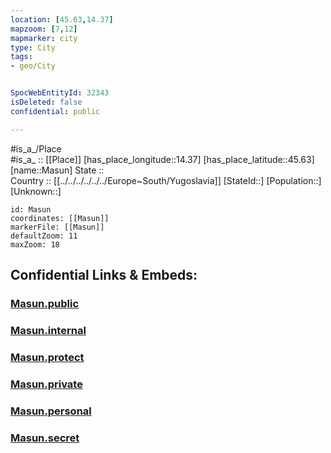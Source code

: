 ```yaml
---
location: [45.63,14.37] 
mapzoom: [7,12] 
mapmarker: city 
type: City
tags:
- geo/City


SpocWebEntityId: 32343
isDeleted: false
confidential: public

---
```

#is_a_/Place  
#is_a_ :: [[Place]] 
[has_place_longitude::14.37] 
[has_place_latitude::45.63] 
[name::Masun] 
State ::  
Country :: [[../../../../../../Europe~South/Yugoslavia]] 
[StateId::] 
[Population::] 
[Unknown::] 


```leaflet
id: Masun
coordinates: [[Masun]] 
markerFile: [[Masun]] 
defaultZoom: 11 
maxZoom: 18
```


## Confidential Links & Embeds: 

### [Masun.public](/_public/\Earth\Continent\Europe\Europe~Central\Slovenia\Regions~Slovenia\Primorsko-notranjska\counties~Primorsko-notranjska\Ilirska_Bistrica\CityMasun.public.md) 

### [Masun.internal](/_internal/\Earth\Continent\Europe\Europe~Central\Slovenia\Regions~Slovenia\Primorsko-notranjska\counties~Primorsko-notranjska\Ilirska_Bistrica\CityMasun.internal.md) 

### [Masun.protect](/_protect/\Earth\Continent\Europe\Europe~Central\Slovenia\Regions~Slovenia\Primorsko-notranjska\counties~Primorsko-notranjska\Ilirska_Bistrica\CityMasun.protect.md) 

### [Masun.private](/_private/\Earth\Continent\Europe\Europe~Central\Slovenia\Regions~Slovenia\Primorsko-notranjska\counties~Primorsko-notranjska\Ilirska_Bistrica\CityMasun.private.md) 

### [Masun.personal](/_personal/\Earth\Continent\Europe\Europe~Central\Slovenia\Regions~Slovenia\Primorsko-notranjska\counties~Primorsko-notranjska\Ilirska_Bistrica\CityMasun.personal.md) 

### [Masun.secret](/_secret/\Earth\Continent\Europe\Europe~Central\Slovenia\Regions~Slovenia\Primorsko-notranjska\counties~Primorsko-notranjska\Ilirska_Bistrica\CityMasun.secret.md)


